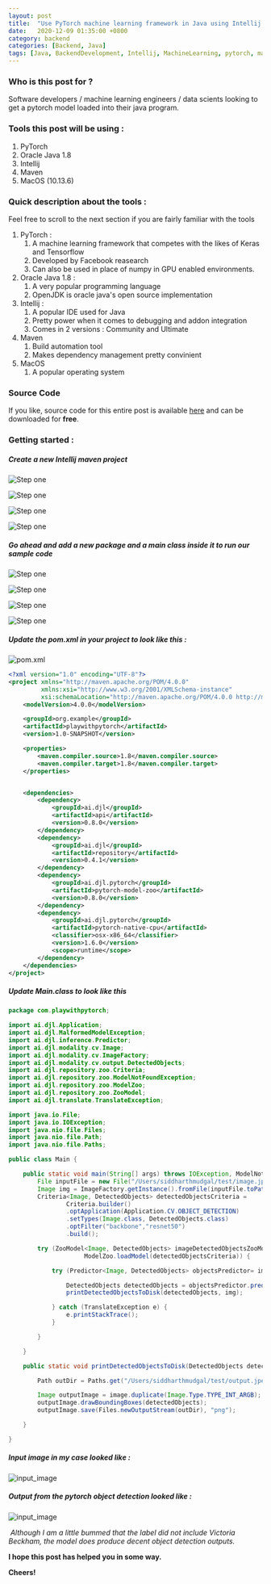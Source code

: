```yaml
---
layout: post
title:  "Use PyTorch machine learning framework in Java using Intellij and maven on MacOS"
date:   2020-12-09 01:35:00 +0800
category: backend
categories: [Backend, Java]
tags: [Java, BackendDevelopment, Intellij, MachineLearning, pytorch, macOS]
---
```

### Who is this post for ?

Software developers / machine learning engineers / data scients looking to get a pytorch model loaded into their java program. 

### Tools this post will be using : 

1. PyTorch
2. Oracle Java 1.8
3. Intellij
4. Maven
5. MacOS (10.13.6)

### Quick description about the tools :

Feel free to scroll to the next section if you are fairly familiar with the tools

1. PyTorch : 
   1. A machine learning framework that competes with the likes of Keras and Tensorflow
   2. Developed by Facebook reasearch
   3. Can also be used in place of numpy in GPU enabled environments.
2. Oracle Java 1.8 :
   1. A very popular programming language
   2. OpenJDK is oracle java's open source implementation
3. Intellij :
   1. A popular IDE used for Java
   2. Pretty power when it comes to debugging and addon integration
   3. Comes in 2 versions : Community and Ultimate
4. Maven
   1. Build automation tool
   2. Makes dependency management pretty convinient
5. MacOS
   1. A popular operating system



### Source Code 

If you like, source code for this entire post is available [here](https://github.com/siddharthmudgal/pytorch-java-maven-intellij-macos) and can be downloaded for **free**.

### Getting started : 

##### 	**Create a new Intellij maven project**



![Step one](https://github.com/thinknibbles/image_assets_for_thinknibbles/blob/main/pytorch_java_intellij_maven/shot1.jpeg?raw=true)



![Step one](https://github.com/thinknibbles/image_assets_for_thinknibbles/blob/main/pytorch_java_intellij_maven/shot2.jpeg?raw=true)

![Step one](https://github.com/thinknibbles/image_assets_for_thinknibbles/blob/main/pytorch_java_intellij_maven/shot3.jpeg?raw=true)

![Step one](https://github.com/thinknibbles/image_assets_for_thinknibbles/blob/main/pytorch_java_intellij_maven/shot4.jpeg?raw=true)



##### **Go ahead and add a new package and a main class inside it to run our sample code**



![Step one](https://github.com/thinknibbles/image_assets_for_thinknibbles/blob/main/pytorch_java_intellij_maven/shot5.jpeg?raw=true)

![Step one](https://github.com/thinknibbles/image_assets_for_thinknibbles/blob/main/pytorch_java_intellij_maven/shot6.jpeg?raw=true)

![Step one](https://github.com/thinknibbles/image_assets_for_thinknibbles/blob/main/pytorch_java_intellij_maven/shot7.jpeg?raw=true)

![Step one](https://github.com/thinknibbles/image_assets_for_thinknibbles/blob/main/pytorch_java_intellij_maven/shot8.jpeg?raw=true)



##### **Update the pom.xml in your project to look like this :** 

![pom.xml](https://github.com/thinknibbles/image_assets_for_thinknibbles/blob/main/pytorch_java_intellij_maven/shot9.jpeg?raw=true)

```xml
<?xml version="1.0" encoding="UTF-8"?>
<project xmlns="http://maven.apache.org/POM/4.0.0"
         xmlns:xsi="http://www.w3.org/2001/XMLSchema-instance"
         xsi:schemaLocation="http://maven.apache.org/POM/4.0.0 http://maven.apache.org/xsd/maven-4.0.0.xsd">
    <modelVersion>4.0.0</modelVersion>

    <groupId>org.example</groupId>
    <artifactId>playwithpytorch</artifactId>
    <version>1.0-SNAPSHOT</version>

    <properties>
        <maven.compiler.source>1.8</maven.compiler.source>
        <maven.compiler.target>1.8</maven.compiler.target>
    </properties>


    <dependencies>
        <dependency>
            <groupId>ai.djl</groupId>
            <artifactId>api</artifactId>
            <version>0.8.0</version>
        </dependency>
        <dependency>
            <groupId>ai.djl</groupId>
            <artifactId>repository</artifactId>
            <version>0.4.1</version>
        </dependency>
        <dependency>
            <groupId>ai.djl.pytorch</groupId>
            <artifactId>pytorch-model-zoo</artifactId>
            <version>0.8.0</version>
        </dependency>
        <dependency>
            <groupId>ai.djl.pytorch</groupId>
            <artifactId>pytorch-native-cpu</artifactId>
            <classifier>osx-x86_64</classifier>
            <version>1.6.0</version>
            <scope>runtime</scope>
        </dependency>
    </dependencies>
</project>
```



##### **Update Main.class to look like this**



```java
package com.playwithpytorch;

import ai.djl.Application;
import ai.djl.MalformedModelException;
import ai.djl.inference.Predictor;
import ai.djl.modality.cv.Image;
import ai.djl.modality.cv.ImageFactory;
import ai.djl.modality.cv.output.DetectedObjects;
import ai.djl.repository.zoo.Criteria;
import ai.djl.repository.zoo.ModelNotFoundException;
import ai.djl.repository.zoo.ModelZoo;
import ai.djl.repository.zoo.ZooModel;
import ai.djl.translate.TranslateException;

import java.io.File;
import java.io.IOException;
import java.nio.file.Files;
import java.nio.file.Path;
import java.nio.file.Paths;

public class Main {

    public static void main(String[] args) throws IOException, ModelNotFoundException, MalformedModelException {
        File inputFile = new File("/Users/siddharthmudgal/test/image.jpg");
        Image img = ImageFactory.getInstance().fromFile(inputFile.toPath());
        Criteria<Image, DetectedObjects> detectedObjectsCriteria =
                Criteria.builder()
                .optApplication(Application.CV.OBJECT_DETECTION)
                .setTypes(Image.class, DetectedObjects.class)
                .optFilter("backbone","resnet50")
                .build();

        try (ZooModel<Image, DetectedObjects> imageDetectedObjectsZooModel =
                     ModelZoo.loadModel(detectedObjectsCriteria)) {

            try (Predictor<Image, DetectedObjects> objectsPredictor= imageDetectedObjectsZooModel.newPredictor()) {

                DetectedObjects detectedObjects = objectsPredictor.predict(img);
                printDetectedObjectsToDisk(detectedObjects, img);

            } catch (TranslateException e) {
                e.printStackTrace();
            }

        }

    }

    public static void printDetectedObjectsToDisk(DetectedObjects detectedObjects , Image image) throws IOException {

        Path outDir = Paths.get("/Users/siddharthmudgal/test/output.jpeg");

        Image outputImage = image.duplicate(Image.Type.TYPE_INT_ARGB);
        outputImage.drawBoundingBoxes(detectedObjects);
        outputImage.save(Files.newOutputStream(outDir), "png");

    }

}
```



##### **Input image in my case looked like :** 

![input_image](https://github.com/thinknibbles/image_assets_for_thinknibbles/blob/main/pytorch_java_intellij_maven/image.jpg?raw=true)

##### **Output from the pytorch object detection looked like :** 

![input_image](https://github.com/thinknibbles/image_assets_for_thinknibbles/blob/main/pytorch_java_intellij_maven/output.png?raw=true)

​	*Although I am a little bummed that the label did not include Victoria Beckham, the model does produce decent object detection outputs.*



**I hope this post has helped you in some way.**

**Cheers!**